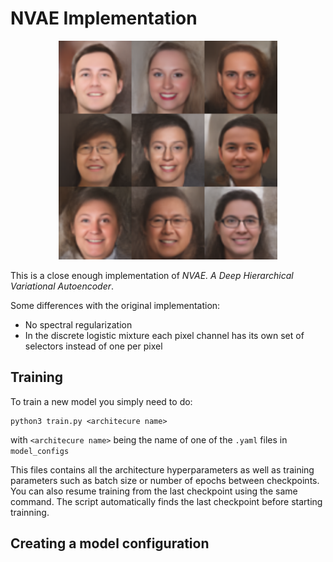 # NVAE Implementation
<p align="center">
    <img src="images/cherry_0.4_big_logistic_mixture20latentnoflows.png" width=350>
</p>

This is a close enough implementation of *NVAE. A Deep Hierarchical Variational Autoencoder*.

Some differences with the original implementation:

- No spectral regularization
- In the discrete logistic mixture each pixel channel has its own set of selectors instead of one per pixel

## Training
To train a new model you simply need to do:

    python3 train.py <architecure name>

with ```<architecure name>``` being the name of one of the ```.yaml``` files in ```model_configs```

This files contains all the architecture hyperparameters as well as training parameters such as batch size or number of epochs between checkpoints.
You can also resume training from the last checkpoint using the same command. 
The script automatically finds the last checkpoint before starting trainning.

## Creating a model configuration